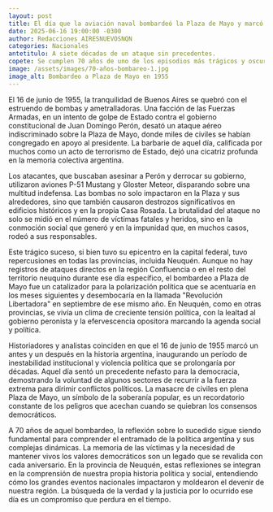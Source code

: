 ```yaml
---
layout: post
title: El día que la aviación naval bombardeó la Plaza de Mayo y marcó a fuego la historia argentina.
date: 2025-06-16 19:00:00 -0300
author: Redacciones AIRESNUEVOSNQN
categories: Nacionales
antetitulo: A siete décadas de un ataque sin precedentes.
copete: Se cumplen 70 años de uno de los episodios más trágicos y oscuros de la historia reciente de Argentina: el bombardeo a Plaza de Mayo del 16 de junio de 1955. Aquel día, aviones de la Armada y la Fuerza Aérea arrojaron casi 10.000 kilos de bombas sobre la multitud congregada frente a la Casa Rosada, dejando un saldo de más de 300 muertos y un millar de heridos, un hecho que inauguró un ciclo de violencia política cuyas consecuencias se sintieron en todo el país, incluida la provincia de Neuquén.
image: /assets/images/70-años-bombareo-1.jpg 
image_alt: Bombardeo a Plaza de Mayo en 1955
---
```


El 16 de junio de 1955, la tranquilidad de Buenos Aires se quebró con el estruendo de bombas y ametralladoras. Una facción de las Fuerzas Armadas, en un intento de golpe de Estado contra el gobierno constitucional de Juan Domingo Perón, desató un ataque aéreo indiscriminado sobre la Plaza de Mayo, donde miles de civiles se habían congregado en apoyo al presidente. La barbarie de aquel día, calificada por muchos como un acto de terrorismo de Estado, dejó una cicatriz profunda en la memoria colectiva argentina.

Los atacantes, que buscaban asesinar a Perón y derrocar su gobierno, utilizaron aviones P-51 Mustang y Gloster Meteor, disparando sobre una multitud indefensa. Las bombas no solo impactaron en la Plaza y sus alrededores, sino que también causaron destrozos significativos en edificios históricos y en la propia Casa Rosada. La brutalidad del ataque no solo se midió en el número de víctimas fatales y heridos, sino en la conmoción social que generó y en la impunidad que, en muchos casos, rodeó a sus responsables.

Este trágico suceso, si bien tuvo su epicentro en la capital federal, tuvo repercusiones en todas las provincias, incluida Neuquén. Aunque no hay registros de ataques directos en la región Confluencia o en el resto del territorio neuquino durante ese día específico, el bombardeo a Plaza de Mayo fue un catalizador para la polarización política que se acentuaría en los meses siguientes y desembocaría en la llamada "Revolución Libertadora" en septiembre de ese mismo año. En Neuquén, como en otras provincias, se vivía un clima de creciente tensión política, con la lealtad al gobierno peronista y la efervescencia opositora marcando la agenda social y política.

Historiadores y analistas coinciden en que el 16 de junio de 1955 marcó un antes y un después en la historia argentina, inaugurando un período de inestabilidad institucional y violencia política que se prolongaría por décadas. Aquel día sentó un precedente nefasto para la democracia, demostrando la voluntad de algunos sectores de recurrir a la fuerza extrema para dirimir conflictos políticos. La masacre de civiles en plena Plaza de Mayo, un símbolo de la soberanía popular, es un recordatorio constante de los peligros que acechan cuando se quiebran los consensos democráticos.

A 70 años de aquel bombardeo, la reflexión sobre lo sucedido sigue siendo fundamental para comprender el entramado de la política argentina y sus complejas dinámicas. La memoria de las víctimas y la necesidad de mantener vivos los valores democráticos son un legado que se revalida con cada aniversario. En la provincia de Neuquén, estas reflexiones se integran en la comprensión de nuestra propia historia política y social, entendiendo cómo los grandes eventos nacionales impactaron y moldearon el devenir de nuestra región. La búsqueda de la verdad y la justicia por lo ocurrido ese día es un compromiso que perdura en el tiempo.